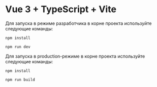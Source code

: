 # Vue 3 + TypeScript + Vite

Для запуска в режиме разработчика в корне проекта используйте следующие команды:

`npm install`

`npm run dev`

Для запуска в production-режиме в корне проекта используйте следующие команды:

`npm install`

`npm run build`
